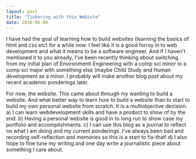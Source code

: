 ```yaml
---
layout: post
title: "Tinkering with this Webiste"
date: 2018-06-08
---
```

I have had the goal of learning how to build websites (learning the basics of html and css etc) for a while now. I feel like it is a good forray in to web development and what it means to be a software engineer. And if I haven't mentioned it to you already, I've been recently thinking about switching from my initial plan of Environmentl Engineering with a comp sci minor to a comp sci major with something else (maybe Child Study and Human development as a minor. I probably will make another blog post about my recent academic ponderings later. 

For now, the website. This came about through my wanting to build a website. And what better way to learn how to build a website than to start to build my own personal website from scratch. It is a multiobjective decision. 
a) I can learn webdevelopment skills and have a product to show of by the end.
b) Having a personal website is good in to long run to show case my portfolio and accomplishments.
c) I can use this blog as a journal to reflect on what I am doing and my current ponderings. I've always been bad and recording self-reflection and memories so this is a start to fix-that!
d) I also hope to fine tune my writing and one day write a journalistic piece about something I care about.
